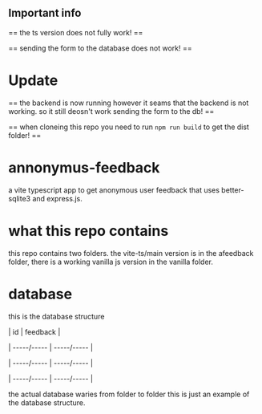 ## Important info

 == the ts version does not fully work! ==

 == sending the form to the database does not work! ==

 # Update

 == the backend is now running however it seams that the backend is not working. so it still deosn't work sending the form to the db! ==

 == when cloneing this repo you need to run `npm run build` to get the dist folder! ==


# annonymus-feedback

 a vite typescript app to get anonymous user feedback that uses better-sqlite3 and express.js.
 
 # what this repo contains
 
 this repo contains two folders. the vite-ts/main version is in the afeedback folder, there is a working vanilla js version in the vanilla folder.

 # database

 this is the database structure

 | id | feedback |
 
 | -----/----- | -----/----- |
 
 | -----/----- | -----/----- |
 
 | -----/----- | -----/----- |

 the actual database waries from folder to folder this is just an example of the database structure.
